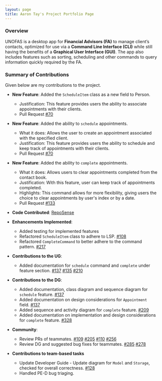 ```yaml
---
layout: page
title: Aaron Tay's Project Portfolio Page
---
```


### Overview

UNOFAS is a desktop app for **Financial Advisors (FA)** to manage client’s contacts, optimized for use via a **Command Line Interface (CLI)** while still having the benefits of a **Graphical User Interface (GUI)**. The app also includes features such as sorting, scheduling and other commands to query information quickly required by the FA.

### Summary of Contributions

Given below are my contributions to the project.

* **New Feature**: Added the `ScheduleItem` class as a new field to Person.
  * Justification: This feature provides users the ability to associate appointments with their clients.
  * Pull Request [#70](https://github.com/AY2324S1-CS2103T-F12-1/tp/pull/70)

* **New Feature**: Added the ability to `schedule` appointments.
  * What it does: Allows the user to create an appointment associated with the specified client.
  * Justification: This feature provides users the ability to schedule and keep track of appointments with their clients.
  * Pull Request [#70](https://github.com/AY2324S1-CS2103T-F12-1/tp/pull/70)

* **New Feature**: Added the ability to `complete` appointments.
  * What it does: Allows users to clear appointments completed from the contact book.
  * Justification: With this feature, user can keep track of appointments completed.
  * Highlights: This command allows for more flexibility, giving users the choice to clear appointments by user's index or by a date.
  * Pull Request [#133](https://github.com/AY2324S1-CS2103T-F12-1/tp/pull/133)
* **Code Contributed**: [RepoSense](https://nus-cs2103-ay2324s1.github.io/tp-dashboard/?search=kb-tay&breakdown=true)


* **Enhancements Implemented**:
  * Added testing for implemented features
  * Refactored `ScheduleItem` class to adhere to LSP. [#108](https://github.com/AY2324S1-CS2103T-F12-1/tp/pull/108)
  * Refactored `CompleteCommand` to better adhere to the command pattern. [#217](https://github.com/AY2324S1-CS2103T-F12-1/tp/issues/217)
* **Contributions to the UG**:
  * Added documentation for `schedule` command and `complete` under feature section. [#137](https://github.com/AY2324S1-CS2103T-F12-1/tp/pull/137) [#135](https://github.com/AY2324S1-CS2103T-F12-1/tp/pull/137) [#210](https://github.com/AY2324S1-CS2103T-F12-1/tp/pull/210)
* **Contributions to the DG**:
  * Added documentation, class diagram and sequence diagram for `schedule` feature. [#137](https://github.com/AY2324S1-CS2103T-F12-1/tp/pull/137)
  * Added documentation on design considerations for `Appointment` field. [#137](https://github.com/AY2324S1-CS2103T-F12-1/tp/pull/137)
  * Added sequence and activity diagram for `complete` feature. [#209](https://github.com/AY2324S1-CS2103T-F12-1/tp/pull/209/files)
  * Added documentation on implementation and design considerations for `complete` feature. [#328](https://github.com/AY2324S1-CS2103T-F12-1/tp/pull/328)
* **Community**:
  * Review PRs of teammates. [#109](https://github.com/AY2324S1-CS2103T-F12-1/tp/pull/109) [#205](https://github.com/AY2324S1-CS2103T-F12-1/tp/pull/205) [#110](https://github.com/AY2324S1-CS2103T-F12-1/tp/pull/110) [#256](https://github.com/AY2324S1-CS2103T-F12-1/tp/pull/256)
  * Review DG and suggested bug fixes for teammates. [#285](https://github.com/AY2324S1-CS2103T-F12-1/tp/issues/285) [#278](https://github.com/AY2324S1-CS2103T-F12-1/tp/issues/278)
* **Contributions to team-based tasks**
  * Update Developer Guide - Update diagram for `Model` and `Storage`, checked for overall correctness. [#128](https://github.com/AY2324S1-CS2103T-F12-1/tp/pull/128)
  * Handled PE-D bug triaging.
